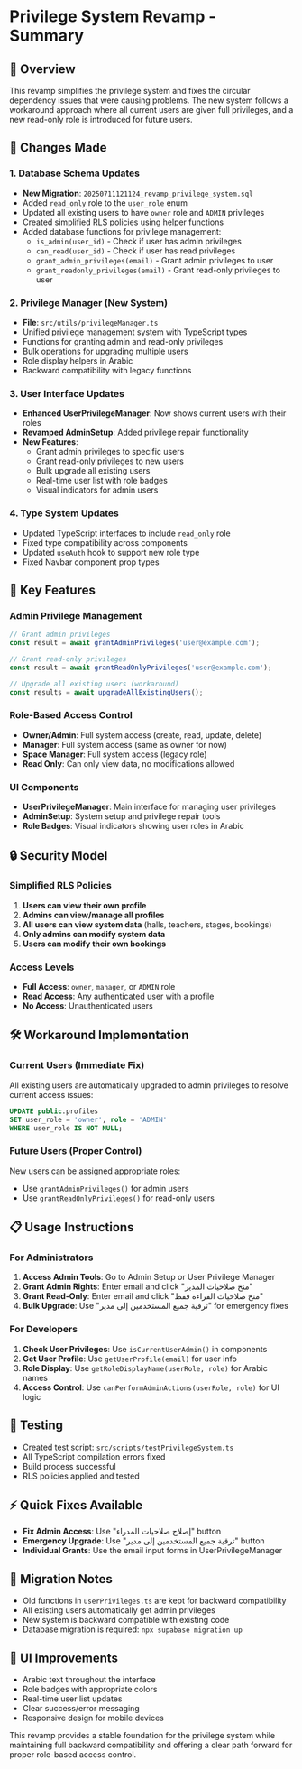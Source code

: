 # Privilege System Revamp - Summary

## 🎯 Overview
This revamp simplifies the privilege system and fixes the circular dependency issues that were causing problems. The new system follows a workaround approach where all current users are given full privileges, and a new read-only role is introduced for future users.

## 🔧 Changes Made

### 1. Database Schema Updates
- **New Migration**: `20250711121124_revamp_privilege_system.sql`
- Added `read_only` role to the `user_role` enum
- Updated all existing users to have `owner` role and `ADMIN` privileges
- Created simplified RLS policies using helper functions
- Added database functions for privilege management:
  - `is_admin(user_id)` - Check if user has admin privileges
  - `can_read(user_id)` - Check if user has read privileges
  - `grant_admin_privileges(email)` - Grant admin privileges to user
  - `grant_readonly_privileges(email)` - Grant read-only privileges to user

### 2. Privilege Manager (New System)
- **File**: `src/utils/privilegeManager.ts`
- Unified privilege management system with TypeScript types
- Functions for granting admin and read-only privileges
- Bulk operations for upgrading multiple users
- Role display helpers in Arabic
- Backward compatibility with legacy functions

### 3. User Interface Updates
- **Enhanced UserPrivilegeManager**: Now shows current users with their roles
- **Revamped AdminSetup**: Added privilege repair functionality
- **New Features**:
  - Grant admin privileges to specific users
  - Grant read-only privileges to new users
  - Bulk upgrade all existing users
  - Real-time user list with role badges
  - Visual indicators for admin users

### 4. Type System Updates
- Updated TypeScript interfaces to include `read_only` role
- Fixed type compatibility across components
- Updated `useAuth` hook to support new role type
- Fixed Navbar component prop types

## 🚀 Key Features

### Admin Privilege Management
```typescript
// Grant admin privileges
const result = await grantAdminPrivileges('user@example.com');

// Grant read-only privileges  
const result = await grantReadOnlyPrivileges('user@example.com');

// Upgrade all existing users (workaround)
const results = await upgradeAllExistingUsers();
```

### Role-Based Access Control
- **Owner/Admin**: Full system access (create, read, update, delete)
- **Manager**: Full system access (same as owner for now)
- **Space Manager**: Full system access (legacy role)
- **Read Only**: Can only view data, no modifications allowed

### UI Components
- **UserPrivilegeManager**: Main interface for managing user privileges
- **AdminSetup**: System setup and privilege repair tools
- **Role Badges**: Visual indicators showing user roles in Arabic

## 🔒 Security Model

### Simplified RLS Policies
1. **Users can view their own profile**
2. **Admins can view/manage all profiles**
3. **All users can view system data** (halls, teachers, stages, bookings)
4. **Only admins can modify system data**
5. **Users can modify their own bookings**

### Access Levels
- **Full Access**: `owner`, `manager`, or `ADMIN` role
- **Read Access**: Any authenticated user with a profile
- **No Access**: Unauthenticated users

## 🛠️ Workaround Implementation

### Current Users (Immediate Fix)
All existing users are automatically upgraded to admin privileges to resolve current access issues:
```sql
UPDATE public.profiles 
SET user_role = 'owner', role = 'ADMIN'
WHERE user_role IS NOT NULL;
```

### Future Users (Proper Control)
New users can be assigned appropriate roles:
- Use `grantAdminPrivileges()` for admin users
- Use `grantReadOnlyPrivileges()` for read-only users

## 📋 Usage Instructions

### For Administrators
1. **Access Admin Tools**: Go to Admin Setup or User Privilege Manager
2. **Grant Admin Rights**: Enter email and click "منح صلاحيات المدير"
3. **Grant Read-Only**: Enter email and click "منح صلاحيات القراءة فقط"
4. **Bulk Upgrade**: Use "ترقية جميع المستخدمين إلى مدير" for emergency fixes

### For Developers
1. **Check User Privileges**: Use `isCurrentUserAdmin()` in components
2. **Get User Profile**: Use `getUserProfile(email)` for user info
3. **Role Display**: Use `getRoleDisplayName(userRole, role)` for Arabic names
4. **Access Control**: Use `canPerformAdminActions(userRole, role)` for UI logic

## 🧪 Testing
- Created test script: `src/scripts/testPrivilegeSystem.ts`
- All TypeScript compilation errors fixed
- Build process successful
- RLS policies applied and tested

## ⚡ Quick Fixes Available
- **Fix Admin Access**: Use "إصلاح صلاحيات المدراء" button
- **Emergency Upgrade**: Use "ترقية جميع المستخدمين إلى مدير" button
- **Individual Grants**: Use the email input forms in UserPrivilegeManager

## 🔄 Migration Notes
- Old functions in `userPrivileges.ts` are kept for backward compatibility
- All existing users automatically get admin privileges
- New system is backward compatible with existing code
- Database migration is required: `npx supabase migration up`

## 🎨 UI Improvements
- Arabic text throughout the interface
- Role badges with appropriate colors
- Real-time user list updates
- Clear success/error messaging
- Responsive design for mobile devices

This revamp provides a stable foundation for the privilege system while maintaining full backward compatibility and offering a clear path forward for proper role-based access control.
